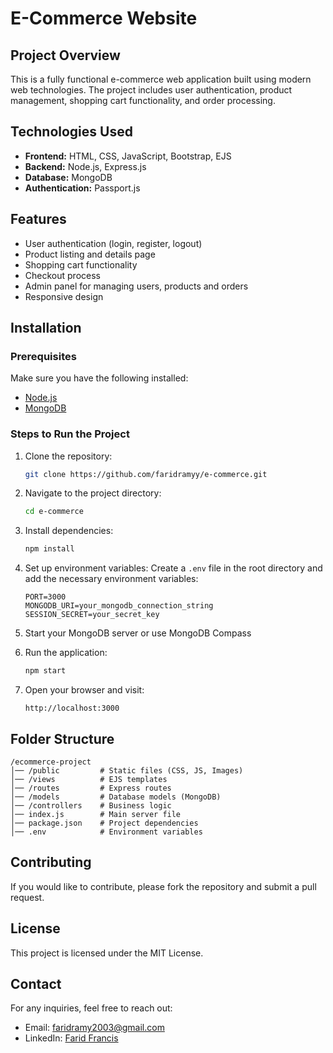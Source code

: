 # E-Commerce Website

## Project Overview
This is a fully functional e-commerce web application built using modern web technologies. The project includes user authentication, product management, shopping cart functionality, and order processing.

## Technologies Used
- **Frontend:** HTML, CSS, JavaScript, Bootstrap, EJS
- **Backend:** Node.js, Express.js
- **Database:** MongoDB
- **Authentication:** Passport.js

## Features
- User authentication (login, register, logout)
- Product listing and details page
- Shopping cart functionality
- Checkout process
- Admin panel for managing users, products and orders
- Responsive design

## Installation

### Prerequisites
Make sure you have the following installed:
- [Node.js](https://nodejs.org/)
- [MongoDB](https://www.mongodb.com/)

### Steps to Run the Project
1. Clone the repository:
   ```bash
   git clone https://github.com/faridramyy/e-commerce.git
   ```
2. Navigate to the project directory:
   ```bash
   cd e-commerce
   ```
3. Install dependencies:
   ```bash
   npm install
   ```
4. Set up environment variables:
   Create a `.env` file in the root directory and add the necessary environment variables:
   ```env
   PORT=3000
   MONGODB_URI=your_mongodb_connection_string
   SESSION_SECRET=your_secret_key
   ```
5. Start your MongoDB server or use MongoDB Compass

6. Run the application:
   ```bash
   npm start
   ```
7. Open your browser and visit:
   ```
   http://localhost:3000
   ```

## Folder Structure
```
/ecommerce-project
│── /public         # Static files (CSS, JS, Images)
│── /views          # EJS templates
│── /routes         # Express routes
│── /models         # Database models (MongoDB)
│── /controllers    # Business logic
│── index.js        # Main server file
│── package.json    # Project dependencies
│── .env            # Environment variables
```

## Contributing
If you would like to contribute, please fork the repository and submit a pull request.

## License
This project is licensed under the MIT License.

## Contact
For any inquiries, feel free to reach out:
- Email: faridramy2003@gmail.com
- LinkedIn: [Farid Francis](https://www.linkedin.com/in/farid-francis-a78a201a1/)

